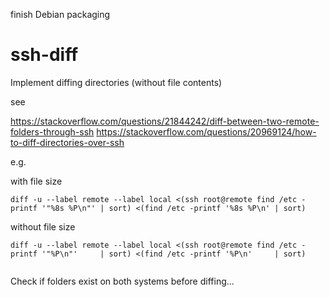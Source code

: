 finish Debian packaging

ssh-diff
========

Implement diffing directories (without file contents)

see 

https://stackoverflow.com/questions/21844242/diff-between-two-remote-folders-through-ssh
https://stackoverflow.com/questions/20969124/how-to-diff-directories-over-ssh

e.g.

with file size

```
diff -u --label remote --label local <(ssh root@remote find /etc -printf '"%8s %P\n"' | sort) <(find /etc -printf '%8s %P\n' | sort)

```

without file size

```
diff -u --label remote --label local <(ssh root@remote find /etc -printf '"%P\n"'     | sort) <(find /etc -printf '%P\n'     | sort)


```

Check if folders exist on both systems before diffing...
